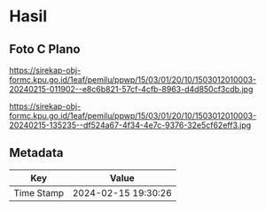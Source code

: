 # Hasil

## Foto C Plano

https://sirekap-obj-formc.kpu.go.id/1eaf/pemilu/ppwp/15/03/01/20/10/1503012010003-20240215-011902--e8c6b821-57cf-4cfb-8963-d4d850cf3cdb.jpg

https://sirekap-obj-formc.kpu.go.id/1eaf/pemilu/ppwp/15/03/01/20/10/1503012010003-20240215-135235--df524a67-4f34-4e7c-9376-32e5cf62eff3.jpg


## Metadata

| Key        | Value               |
| ---------- | ------------------- |
| Time Stamp | 2024-02-15 19:30:26 |




